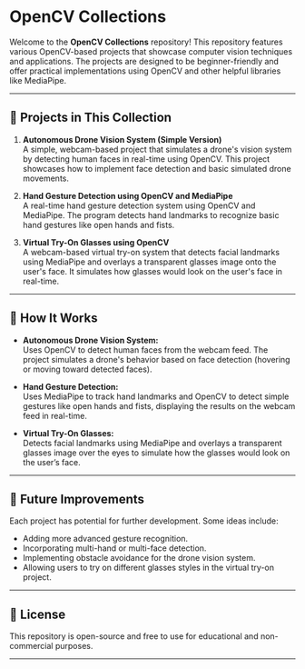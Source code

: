 # OpenCV Collections

Welcome to the **OpenCV Collections** repository! This repository features various OpenCV-based projects that showcase computer vision techniques and applications. The projects are designed to be beginner-friendly and offer practical implementations using OpenCV and other helpful libraries like MediaPipe.

---

## 📂 Projects in This Collection

1. **Autonomous Drone Vision System (Simple Version)**  
   A simple, webcam-based project that simulates a drone's vision system by detecting human faces in real-time using OpenCV. This project showcases how to implement face detection and basic simulated drone movements.
   
2. **Hand Gesture Detection using OpenCV and MediaPipe**  
   A real-time hand gesture detection system using OpenCV and MediaPipe. The program detects hand landmarks to recognize basic hand gestures like open hands and fists.
   
3. **Virtual Try-On Glasses using OpenCV**  
   A webcam-based virtual try-on system that detects facial landmarks using MediaPipe and overlays a transparent glasses image onto the user's face. It simulates how glasses would look on the user's face in real-time.


---


## 🧠 How It Works

- **Autonomous Drone Vision System:**  
  Uses OpenCV to detect human faces from the webcam feed. The project simulates a drone's behavior based on face detection (hovering or moving toward detected faces).

- **Hand Gesture Detection:**  
  Uses MediaPipe to track hand landmarks and OpenCV to detect simple gestures like open hands and fists, displaying the results on the webcam feed in real-time.

- **Virtual Try-On Glasses:**  
  Detects facial landmarks using MediaPipe and overlays a transparent glasses image over the eyes to simulate how the glasses would look on the user’s face.

---

## 🔮 Future Improvements

Each project has potential for further development. Some ideas include:

- Adding more advanced gesture recognition.
- Incorporating multi-hand or multi-face detection.
- Implementing obstacle avoidance for the drone vision system.
- Allowing users to try on different glasses styles in the virtual try-on project.

---

## 📜 License

This repository is open-source and free to use for educational and non-commercial purposes.

---



